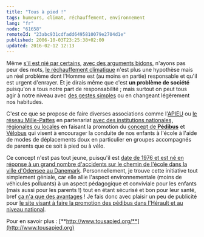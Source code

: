 ```yaml
---
title: "Tous à pied !"
tags: humeurs, climat, réchauffement, environnement
lang: "fr"
node: "61658"
remoteId: "23abc931cdfadd6495810079e2704d1e"
published: 2006-10-03T23:25:38+02:00
updated: 2016-02-12 12:13
---
```

 
Même [s'il est nié par
certains](http://www.lemonde.fr/web/article/0,1-0@2-3228,36-819374,0.html),
[avec des arguments
bidons](http://www-lgge.ujf-grenoble.fr/actu/actualites.shtml), n'ayons pas peur
des mots, [le réchauffement
climatique](https://fr.wikipedia.org/wiki/R%C3%A9chauffement_climatique) n'est
plus une hypothèse mais un réel problème dont l'Homme est (au moins en partie)
responsable et qu'il est urgent d'enrayer. Et je dirais même que c'est **un
problème de société** puisqu'on a tous notre part de responsabilité ; mais
surtout on peut tous agir à notre niveau avec [des gestes
simples](http://www.wwf.fr/campagnes/cyberactions/adoptons_la_planete_attitude)
ou en changeant légèrement nos habitudes.

 
C'est ce que se propose de faire diverses associations comme
l'[APIEU](http://www.apieum.org/) ou [le réseau
Mille-Pattes](http://millepattes34.free.fr/rubrique.php3?id_rubrique=13) en
partenariat [avec des institutions nationales, régionales ou
locales](http://www.tousapied.org/pedibus-pratique/) en faisant la promotion du
[concept de **Pédibus**](http://www.tousapied.org/le-pedibus/) et
[Vélobus](http://millepattes34.free.fr/rubrique.php3?id_rubrique=2) qui visent à
encourager la conduite de nos enfants à l'école à l'aide de modes de
déplacements doux en particulier en groupes accompagnés de parents que ce soit à
pied ou à vélo.

 
Ce concept n'est pas tout jeune, puisqu'il est [date de 1976 et est né en
réponse à un grand nombre d'accidents sur le chemin de l'école dans la ville
d'Odensee au Danemark](http://www.tousapied.org/un-peu-d-histoire/).
Personnellement, je trouve cette initiative tout simplement géniale, car elle
allie l'aspect environnementale (moins de véhicules polluants) à un aspect
pédagogique et conviviale pour les enfants (mais aussi pour les parents !) tout
en étant sécurisé et bon pour leur santé, bref [ça n'a que des
avantages](http://www.tousapied.org/quatre-bonnes-raisons/) ! Je fais donc avec
plaisir un peu de publicité pour [le site visant à faire la promotion des
pédibus dans l'Hérault et au niveau
national](http://www.tousapied.org/accueil/).

 
Pour en savoir plus : [**http://www.tousapied.org/**](http://www.tousapied.org)
